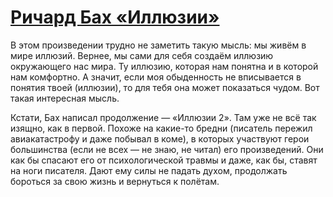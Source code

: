 # [Ричард Бах «Иллюзии»](https://vk.com/ip.biblioworm?w=wall-102814293_10)

В этом произведении трудно не заметить такую мысль: мы живём в мире иллюзий.
Вернее, мы сами для себя создаём иллюзию окружающего нас мира.
Ту иллюзию, которая нам понятна и в которой нам комфортно.
А значит, если моя обыденность не вписывается в понятия твоей (иллюзии), то для тебя она может показаться чудом.
Вот такая интересная мысль.

Кстати, Бах написал продолжение — «Иллюзии 2».
Там уже не всё так изящно, как в первой.
Похоже на какие-то бредни (писатель пережил авиакатастрофу и даже побывал в коме), в которых участвуют герои большинства (если не всех — не знаю, не читал) его произведений.
Они как бы спасают его от психологической травмы и даже, как бы, ставят на ноги писателя.
Дают ему силы не падать духом, продолжать бороться за свою жизнь и вернуться к полётам.